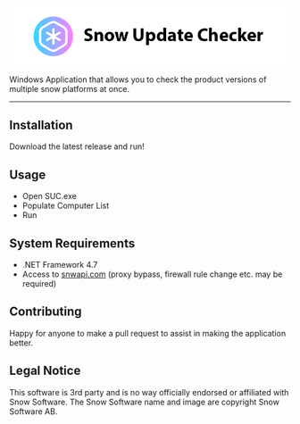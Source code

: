 <a href="http://github.com/goosetuv/snow-recognition-database"><img src="https://github.com/goosetuv/Snow-Update-Checker/blob/master/SUC/Resources/suc-logo.png" title="Snow Update Checker" alt="SUC Logo"></a>

Windows Application that allows you to check the product versions of multiple snow platforms at once. 

---

## Installation

Download the latest release and run!

## Usage

- Open SUC.exe
- Populate Computer List
- Run

## System Requirements

- .NET Framework 4.7
- Access to [snwapi.com](https://snwapi.com) (proxy bypass, firewall rule change etc. may be required)

## Contributing
Happy for anyone to make a pull request to assist in making the application better.

## Legal Notice
This software is 3rd party and is no way officially endorsed or affiliated with Snow Software.  The Snow Software name and image are copyright Snow Software AB.
